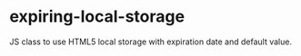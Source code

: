 expiring-local-storage
======================
JS class to use HTML5 local storage with expiration date and default value.
